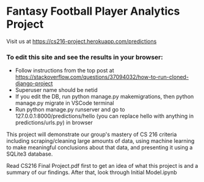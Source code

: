 # Fantasy Football Player Analytics Project

Visit us at https://cs216-project.herokuapp.com/predictions

### To edit this site and see the results in your browser:
- Follow instructions from the top post at https://stackoverflow.com/questions/37094032/how-to-run-cloned-django-project
- Superuser name should be netid
- If you edit the DB, run python manage.py makemigrations, then python manage.py migrate in VSCode terminal
- Run python manage.py runserver and go to 127.0.0.1:8000/predictions/hello (you can replace hello with anything in predictions/urls.py) in browser 

This project will demonstrate our group's mastery of CS 216 criteria including scraping/cleaning large amounts of data, using machine learning to make meaningful conclusions about that data, and presenting it using a SQLite3 database.

Read CS216 Final Project.pdf first to get an idea of what this project is and a summary of our findings. After that, look through Initial Model.ipynb

